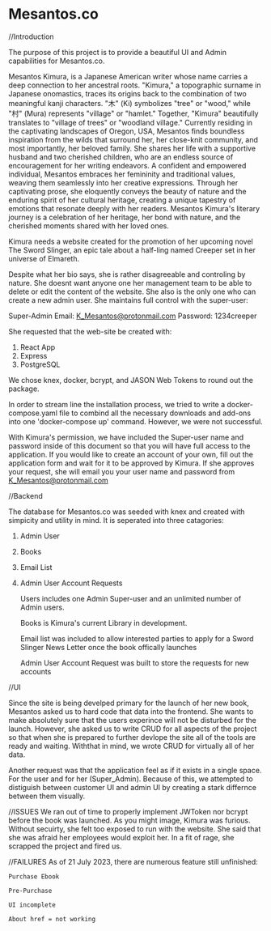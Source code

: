# Mesantos.co

//Introduction

The purpose of this project is to provide a beautiful UI and Admin capabilities for Mesantos.co.

Mesantos Kimura, is a Japanese American writer whose name carries a deep connection to her ancestral roots. "Kimura," a topographic surname in Japanese onomastics, traces its origins back to the combination of two meaningful kanji characters. "木" (Ki) symbolizes "tree" or "wood," while "村" (Mura) represents "village" or "hamlet." Together, "Kimura" beautifully translates to "village of trees" or "woodland village."
Currently residing in the captivating landscapes of Oregon, USA, Mesantos finds boundless inspiration from the wilds that surround her, her close-knit community, and most importantly, her beloved family. She shares her life with a supportive husband and two cherished children, who are an endless source of encouragement for her writing endeavors.
A confident and empowered individual, Mesantos embraces her femininity and traditional values, weaving them seamlessly into her creative expressions. Through her captivating prose, she eloquently conveys the beauty of nature and the enduring spirit of her cultural heritage, creating a unique tapestry of emotions that resonate deeply with her readers.
Mesantos Kimura's literary journey is a celebration of her heritage, her bond with nature, and the cherished moments shared with her loved ones. 

Kimura needs a website created for the promotion of her upcoming novel The Sword Slinger, an epic tale about a half-ling named Creeper set in her universe of Elmareth.

Despite what her bio says, she is rather disagreeable and controling by nature. She doesnt want anyone one her management team to be able to delete or edit the content of the website. She also is the only one who can create a new admin user. She maintains full control with the super-user:

Super-Admin Email: K_Mesantos@protonmail.com
Password: 1234creeper

She requested that the web-site be created with:

1. React App 
2. Express 
3. PostgreSQL

We chose knex, docker, bcrypt, and JASON Web Tokens to round out the package.  

In order to stream line the installation process, we tried to write a docker-compose.yaml file to combind all the necessary downloads and add-ons into one 'docker-compose up' command. However, we were not successful.

With Kimura's permission, we have included the Super-user name and password inside of this document so that you will have full access to the application. If you would like to create an account of your own, fill out the application form and wait for it to be approved by Kimura. If she approves your request, she will email you your user name and password from K_Mesantos@protonmail.com 

//Backend

The database for Mesantos.co was seeded with knex and created with simpicity and utility in mind. It is seperated into three catagories:
1. Admin User
2. Books
3. Email List
4. Admin User Account Requests

    Users includes one Admin Super-user and an unlimited number of Admin users.
    
    Books is Kimura's current Library in development.
    
    Email list was included to allow interested parties to apply for a Sword Slinger News Letter once the book offically launches

    Admin User Account Request was built to store the requests for new accounts

//UI 

Since the site is being develped primary for the launch of her new book, Mesantos asked us to hard code that data into the frontend. 
She wants to make absolutely sure that the users experince will not be disturbed for the launch. However, she asked us to write CRUD for all
aspects of the project so that when she is prepared to further devlope the site all of the tools are ready and waiting. Withthat in mind, we wrote 
CRUD for virtually all of her data.

Another request was that the application feel as if it exists in a single space. For the user and for her (Super_Admin). Because of this, we attempted to distiguish between customer UI and admin UI by creating a stark differnce between them visually.


//ISSUES
We ran out of time to properly implement JWToken nor bcrypt before the book was launched. As you might image, Kimura was furious. Without secuirty, she felt too exposed to run with the website. She said that she was afraid her employees would exploit her. In a fit of rage, she scrapped the project and fired us.

//FAILURES
As of 21 July 2023, there are numerous feature still unfinished:

    Purchase Ebook

    Pre-Purchase

    UI incomplete

    About href = not working











